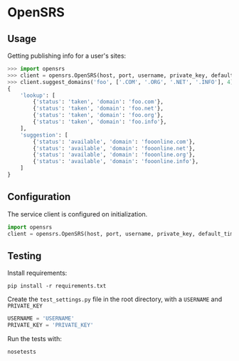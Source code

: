 # OpenSRS

## Usage

Getting publishing info for a user's sites:
```python
>>> import opensrs
>>> client = opensrs.OpenSRS(host, port, username, private_key, default_timeout)
>>> client.suggest_domains('foo', ['.COM', '.ORG', '.NET', '.INFO'], 4))
{
    'lookup': [
        {'status': 'taken', 'domain': 'foo.com'},
        {'status': 'taken', 'domain': 'foo.net'},
        {'status': 'taken', 'domain': 'foo.org'},
        {'status': 'taken', 'domain': 'foo.info'},
    ],
    'suggestion': [
        {'status': 'available', 'domain': 'fooonline.com'},
        {'status': 'available', 'domain': 'fooonline.net'},
        {'status': 'available', 'domain': 'fooonline.org'},
        {'status': 'available', 'domain': 'fooonline.info'},
    ]
}
```

## Configuration

The service client is configured on initialization.

```python
import opensrs
client = opensrs.OpenSRS(host, port, username, private_key, default_timeout)
```

## Testing

Install requirements:

    pip install -r requirements.txt

Create the `test_settings.py` file in the root directory, with a `USERNAME` and `PRIVATE_KEY`

```python
USERNAME = 'USERNAME'
PRIVATE_KEY = 'PRIVATE_KEY'
```

Run the tests with:

    nosetests
